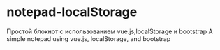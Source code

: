 # notepad-localStorage
Простой блокнот с использованием vue.js,localStorage и bootstrap
A simple notepad using vue.js, localStorage, and bootstrap

